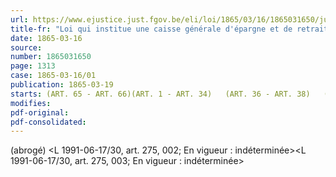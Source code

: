 ```yaml
---
url: https://www.ejustice.just.fgov.be/eli/loi/1865/03/16/1865031650/justel
title-fr: "Loi qui institue une caisse générale d'épargne et de retraite. Voir modification(s)"
date: 1865-03-16
source:
number: 1865031650
page: 1313
case: 1865-03-16/01
publication: 1865-03-19
starts: (ART. 65 - ART. 66)(ART. 1 - ART. 34)   (ART. 36 - ART. 38)   (ART. 68 - ART. 69)(ART. 35)   (ART. 6,L3)   (ART. 67)
modifies:
pdf-original:
pdf-consolidated:
---
```


(abrogé) <L 1991-06-17/30, art. 275, 002;  En vigueur :   indéterminée><L 1991-06-17/30, art. 275, 003;  En vigueur :   indéterminée>
